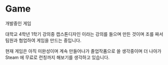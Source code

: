 # Game
개발중인 게임

대학교 4학년 1학기 강의중 캡스톤디자인 이라는 강의를 들으며 만든 것이며 조를 짜서 팀원과 협업하여 게임을 만드는 중입니다.

현재 게임은 아직 미완성이며 계속 만들어나가 졸업작품으로 쓸 생각중이며 더 나아가 Steam 에 무료로 런칭까지 해보기를 생각하고 있습니다.
